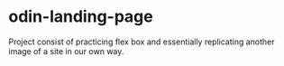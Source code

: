 # odin-landing-page

Project consist of practicing flex box and essentially replicating another image of a site in our own way. 
